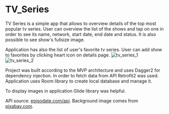 # TV_Series

TV Series is a simple app that allows to overview details of the top most popular tv series. User can overview the list of the shows and tap on one in order to see its name, network, start date, end date and status. It is also possible to see show's fullsize image.

Application has also the list of user's favorite tv series. User can add show to favorites by clicking heart icon on details page.
![tv_series_1](https://user-images.githubusercontent.com/56269299/116295885-dcbada00-a799-11eb-90bf-31444ccea868.png)
![tv_series_2](https://user-images.githubusercontent.com/56269299/116296152-286d8380-a79a-11eb-8e60-68041a7a5b06.png)

Project was built according to the MVP architecture and uses Dagger2 for dependency injection. In order to fetch data from API Retrofit2 was used. Application uses Room library to create local database and manage it.

To display images in application Glide library was helpful.

API source: [episodate.com/api](https://www.episodate.com/api).
Background image comes from [pixabay.com](https://pixabay.com).
